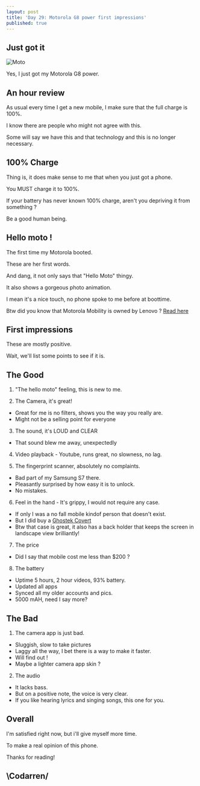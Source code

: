 ```yaml
---
layout: post
title: 'Day 29: Motorola G8 power first impressions'
published: true
---
```

## Just got it
![Moto](https://github.com/codarrenvelvindron/codarrenvelvindron.github.io/raw/master/images/motorola-moto-g-power-r1.jpg)

Yes, I just got my Motorola G8 power.

## An hour review

As usual every time I get a new mobile, I make sure that the full charge is 100%.

I know there are people who might not agree with this.

Some will say we have this and that technology and this is no longer necessary.

## 100% Charge

Thing is, it does make sense to me that when you just got a phone.

You MUST charge it to 100%.


If your battery has never known 100% charge, aren't you depriving it from something ?

Be a good human being.

## Hello moto !
The first time my Motorola booted.

These are her first words.

And dang, it not only says that "Hello Moto" thingy.


It also shows a gorgeous photo animation.

I mean it's a nice touch, no phone spoke to me before at boottime.

Btw did you know that Motorola Mobility is owned by Lenovo ? [Read here](https://en.wikipedia.org/wiki/Motorola_Mobility)

## First impressions
These are mostly positive.

Wait, we'll list some points to see if it is.

## The Good
1. "The hello moto" feeling, this is new to me.

2. The Camera, it's great!
 - Great for me is no filters, shows you the way you really are.
 - Might not be a selling point for everyone

3. The sound, it's LOUD and CLEAR
 - That sound blew me away, unexpectedly

4. Video playback - Youtube, runs great, no slowness, no lag.

5. The fingerprint scanner, absolutely no complaints.
 - Bad part of my Samsung S7 there.
 - Pleasantly surprised by how easy it is to unlock.
 - No mistakes.

6. Feel in the hand - It's grippy, I would not require any case.
 - If only I was a no fall mobile kindof person that doesn't exist.
 - But I did buy a [Ghostek Covert](https://ghostek.com/products/covert-moto-g-g8-power)
 - Btw that case is great, it also has a back holder that keeps the screen in landscape view brilliantly!

7. The price
 - Did I say that mobile cost me less than $200 ?

8. The battery
 - Uptime 5 hours, 2 hour videos, 93% battery.
 - Updated all apps
 - Synced all my older accounts and pics.
 - 5000 mAH, need I say more?

## The Bad
1. The camera app is just bad.
 - Sluggish, slow to take pictures
 - Laggy all the way, I bet there is a way to make it faster.
 - Will find out !
 - Maybe a lighter camera app skin ?
 
2. The audio
 - It lacks bass.
 - But on a positive note, the voice is very clear.
 - If you like hearing lyrics and singing songs, this one for you.


## Overall
I'm satisfied right now, but i'll give myself more time.

To make a real opinion of this phone.

Thanks for reading!

## \Codarren/